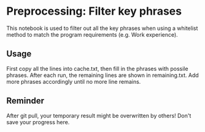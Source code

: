# Preprocessing: Filter key phrases

This notebook is used to filter out all the key phrases when using a whitelist method to match the program requirements (e.g. Work experience).

## Usage

First copy all the lines into cache.txt, then fill in the phrases with possile phrases. After each run, the remaining lines are shown in remaining.txt. Add more phrases accordingly until no more line remains.

## Reminder

After git pull, your temporary result might be overwritten by others! Don't save your progress here.